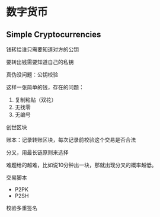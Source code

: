 # 数字货币

## Simple Cryptocurrencies

钱转给谁只需要知道对方的公钥

要转出钱需要知道自己的私钥



真伪没问题：公钥校验

这样一张简单的钱，存在的问题：

1. 复制粘贴（双花）
2. 无找零
3. 无编号



创世区块

账本：记录转账区块，每次记录前校验这个交易是否合法



分叉，用最长链原则来选择

难题给的越难，比如说10分钟出一块，那就出现分叉的概率越低。



交易脚本

- P2PK
- P2SH

校验多重签名

